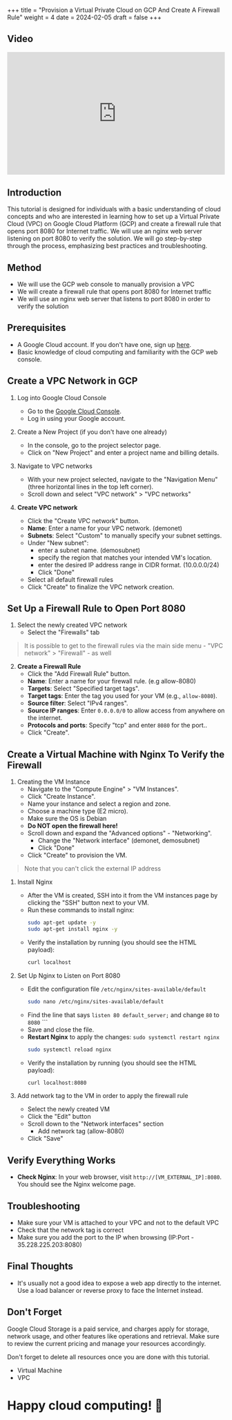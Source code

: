 +++
title = "Provision a Virtual Private Cloud on GCP And Create A Firewall Rule"
weight = 4
date = 2024-02-05
draft = false
+++

## Video

<div style="padding:56.25% 0 0 0;position:relative;"><iframe src="https://player.vimeo.com/video/910239641?h=19ce5173fc&amp;badge=0&amp;autopause=0&amp;player_id=0&amp;app_id=58479" frameborder="0" allow="autoplay; fullscreen; picture-in-picture" style="position:absolute;top:0;left:0;width:100%;height:100%;" title="GCP VPC"></iframe></div><script src="https://player.vimeo.com/api/player.js"></script>

## Introduction

This tutorial is designed for individuals with a basic understanding of cloud concepts and who are interested in learning how to set up a Virtual Private Cloud (VPC) on Google Cloud Platform (GCP) and create a firewall rule that opens port 8080 for Internet traffic. We will use an nginx web server listening on port 8080 to verify the solution. We will go step-by-step through the process, emphasizing best practices and troubleshooting.

## Method

- We will use the GCP web console to manually provision a VPC
- We will create a firewall rule that opens port 8080 for Internet traffic
- We will use an nginx web server that listens to port 8080 in order to verify the solution

## Prerequisites

- A Google Cloud account. If you don't have one, sign up [here](https://cloud.google.com/).
- Basic knowledge of cloud computing and familiarity with the GCP web console.

## Create a VPC Network in GCP

1. Log into Google Cloud Console
	- Go to the [Google Cloud Console](https://console.cloud.google.com/).
	- Log in using your Google account.

2. Create a New Project (if you don't have one already)
	- In the console, go to the project selector page.
	- Click on "New Project" and enter a project name and billing details.

3. Navigate to VPC networks
	- With your new project selected, navigate to the "Navigation Menu" (three horizontal lines in the top left corner).
	- Scroll down and select "VPC network" > "VPC networks"

3. **Create VPC network**
	- Click the "Create VPC network" button.
	- **Name**: Enter a name for your VPC network. (demonet)
	- **Subnets**: Select "Custom" to manually specify your subnet settings.
	- Under "New subnet":
		- enter a subnet name. (demosubnet)
		- specify the region that matches your intended VM's location.
		- enter the desired IP address range in CIDR format. (10.0.0.0/24)
		- Click "Done"
	- Select all default firewall rules
	- Click "Create" to finalize the VPC network creation.
	
## Set Up a Firewall Rule to Open Port 8080

1. Select the newly created VPC network
	- Select the "Firewalls" tab

> It is possible to get to the firewall rules via the main side menu -  "VPC network" > "Firewall" - as well

2. **Create a Firewall Rule**
	- Click the "Add Firewall Rule" button.
	- **Name**: Enter a name for your firewall rule. (e.g allow-8080)
	- **Targets**: Select "Specified target tags".
	- **Target tags**: Enter the tag you used for your VM (e.g., `allow-8080`).
	- **Source filter**: Select "IPv4 ranges".
	- **Source IP ranges**: Enter `0.0.0.0/0` to allow access from anywhere on the internet.
	- **Protocols and ports**: Specify "tcp" and enter `8080` for the port..
	- Click "Create".

## Create a Virtual Machine with Nginx To Verify the Firewall

1. Creating the VM Instance
	- Navigate to the "Compute Engine" > "VM Instances".
	- Click "Create Instance".
	- Name your instance and select a region and zone.
	- Choose a machine type (E2 micro).
	- Make sure the OS is Debian
	- **Do NOT open the firewall here!**
	- Scroll down and expand the "Advanced options" - "Networking".
		- Change the "Network interface" (demonet, demosubnet)
		- Click "Done"
	- Click "Create" to provision the VM.

> Note that you can't click the external IP address

1. Install Nginx
	- After the VM is created, SSH into it from the VM instances page by clicking the "SSH" button next to your VM.
	- Run these commands to install nginx:
		```bash
		sudo apt-get update -y
		sudo apt-get install nginx -y
		```
	- Verify the installation by running (you should see the HTML payload):
		```bash
		curl localhost
		```

3. Set Up Nginx to Listen on Port 8080

	- Edit the configuration file `/etc/nginx/sites-available/default`
		```bash
		sudo nano /etc/nginx/sites-available/default
		```
	- Find the line that says `listen 80 default_server;` and change `80` to `8080`		```
	- Save and close the file.
	- **Restart Nginx** to apply the changes: `sudo systemctl restart nginx`
		```bash
		sudo systemctl reload nginx
		```
	- Verify the installation by running (you should see the HTML payload):
		```bash
		curl localhost:8080
		```

4. Add network tag to the VM in order to apply the firewall rule
	- Select the newly created VM
	- Click the "Edit" button
	- Scroll down to the "Network interfaces" section
		- Add network tag (allow-8080)
	- Click "Save"

## Verify Everything Works

- **Check Nginx**: In your web browser, visit `http://[VM_EXTERNAL_IP]:8080`. You should see the Nginx welcome page.

## Troubleshooting

- Make sure your VM is attached to your VPC and not to the default VPC
- Check that the network tag is correct
- Make sure you add the port to the IP when browsing (IP:Port - 35.228.225.203:8080)
## Final Thoughts

- It's usually not a good idea to expose a web app directly to the internet. Use a load balancer or reverse proxy to face the Internet instead.

## Don't Forget

Google Cloud Storage is a paid service, and charges apply for storage, network usage, and other features like operations and retrieval. Make sure to review the current pricing and manage your resources accordingly.

Don't forget to delete all resources once you are done with this tutorial.
- Virtual Machine
- VPC

# Happy cloud computing! 🚀